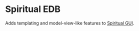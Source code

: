 Spiritual EDB
=============

Adds templating and model-view-like features to [Spiritual GUI](http://github.com/wunderbyte/spiritual-gui).
